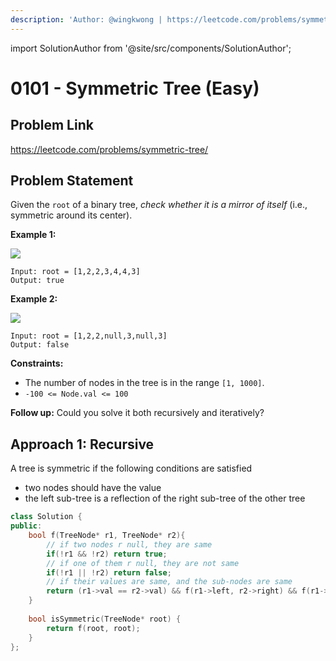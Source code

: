 ```yaml
---
description: 'Author: @wingkwong | https://leetcode.com/problems/symmetric-tree/'
---
```


import SolutionAuthor from '@site/src/components/SolutionAuthor';

# 0101 - Symmetric Tree (Easy)

## Problem Link

https://leetcode.com/problems/symmetric-tree/

## Problem Statement

Given the `root` of a binary tree, _check whether it is a mirror of itself_ (i.e., symmetric around its center).

**Example 1:**

![](https://assets.leetcode.com/uploads/2021/02/19/symtree1.jpg)

```
Input: root = [1,2,2,3,4,4,3]
Output: true
```

**Example 2:**

![](https://assets.leetcode.com/uploads/2021/02/19/symtree2.jpg)

```
Input: root = [1,2,2,null,3,null,3]
Output: false
```

**Constraints:**

* The number of nodes in the tree is in the range `[1, 1000]`.
* `-100 <= Node.val <= 100`

**Follow up:** Could you solve it both recursively and iteratively?

## Approach 1: Recursive

A tree is symmetric if the following conditions are satisfied

- two nodes should have the value 
- the left sub-tree is a reflection of the right sub-tree of the other tree

<SolutionAuthor name="@wingkwong"/>

```cpp
class Solution {
public:
    bool f(TreeNode* r1, TreeNode* r2){
        // if two nodes r null, they are same
        if(!r1 && !r2) return true;
        // if one of them r null, they are not same
        if(!r1 || !r2) return false;
        // if their values are same, and the sub-nodes are same
        return (r1->val == r2->val) && f(r1->left, r2->right) && f(r1->right, r2->left);
    }
    
    bool isSymmetric(TreeNode* root) {
        return f(root, root);
    }
};
```